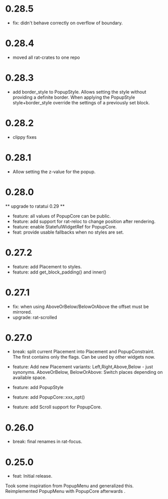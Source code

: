 # 0.28.5

* fix: didn't behave correctly on overflow of boundary.

# 0.28.4

* moved all rat-crates to one repo

# 0.28.3

* add border_style to PopupStyle. Allows setting the style
  without providing a definite border. When applying the PopupStyle
  style+border_style override the settings of a previously set block.

# 0.28.2

* clippy fixes

# 0.28.1

* Allow setting the z-value for the popup.

# 0.28.0

** upgrade to ratatui 0.29 **

* feature: all values of PopupCore can be public.
* feature: add support for rat-reloc to change position after rendering.
* feature: enable StatefulWidgetRef for PopupCore.
* feat: provide usable fallbacks when no styles are set.

# 0.27.2

* feature: add Placement to styles.
* feature: add get_block_padding() and inner()

# 0.27.1

* fix: when using AboveOrBelow/BelowOrAbove the offset must be mirrored.
* upgrade: rat-scrolled

# 0.27.0

* break: split current Placement into Placement and PopupConstraint.  
  The first contains only the flags. Can be used by other widgets now.

* feature: Add new Placement variants: Left,Right,Above,Below - just synonyms.
  AboveOrBelow, BelowOrAbove: Switch places depending on available space.

* feature: add PopupStyle
* feature: add PopupCore::xxx_opt()
* feature: add Scroll support for PopupCore.

# 0.26.0

* break: final renames in rat-focus.

# 0.25.0

* feat: Initial release.

Took some inspiration from PopupMenu and generalized this.
Reimplemented PopupMenu with PopupCore afterwards . 
